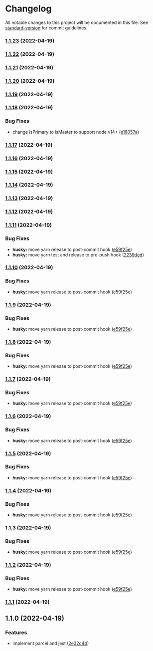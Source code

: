 # Changelog

All notable changes to this project will be documented in this file. See [standard-version](https://github.com/conventional-changelog/standard-version) for commit guidelines.

### [1.1.23](https://github.com/doris-mobi/node-clusterize/compare/v1.1.22...v1.1.23) (2022-04-19)

### [1.1.22](https://github.com/doris-mobi/node-clusterize/compare/v1.1.21...v1.1.22) (2022-04-19)

### [1.1.21](https://github.com/doris-mobi/node-clusterize/compare/v1.1.20...v1.1.21) (2022-04-19)

### [1.1.20](https://github.com/doris-mobi/node-clusterize/compare/v1.1.19...v1.1.20) (2022-04-19)

### [1.1.19](https://github.com/doris-mobi/node-clusterize/compare/v1.1.18...v1.1.19) (2022-04-19)

### [1.1.18](https://github.com/doris-mobi/node-clusterize/compare/v1.1.17...v1.1.18) (2022-04-19)


### Bug Fixes

* change isPrimary to isMaster to support node v14+ ([e16057a](https://github.com/doris-mobi/node-clusterize/commit/e16057a34dcf0b9f4cee0f52a1ffe0d3e9e2da23))

### [1.1.17](https://github.com/doris-mobi/node-clusterize/compare/v1.1.16...v1.1.17) (2022-04-19)

### [1.1.16](https://github.com/doris-mobi/node-clusterize/compare/v1.1.15...v1.1.16) (2022-04-19)

### [1.1.15](https://github.com/doris-mobi/node-clusterize/compare/v1.1.14...v1.1.15) (2022-04-19)

### [1.1.14](https://github.com/doris-mobi/node-clusterize/compare/v1.1.12...v1.1.14) (2022-04-19)

### [1.1.13](https://github.com/doris-mobi/node-clusterize/compare/v1.1.12...v1.1.13) (2022-04-19)

### [1.1.12](https://github.com/doris-mobi/node-clusterize/compare/v1.1.11...v1.1.12) (2022-04-19)

### [1.1.11](https://github.com/doris-mobi/node-clusterize/compare/v1.1.1...v1.1.11) (2022-04-19)


### Bug Fixes

* **husky:** move yarn release to post-commit hook ([e59f25e](https://github.com/doris-mobi/node-clusterize/commit/e59f25ed3ef3527586f69129ba441549b8eb76b5))
* **husky:** move yarn test and release to pre-push hook ([2239ded](https://github.com/doris-mobi/node-clusterize/commit/2239ded14dfb203691b26317950c7b22f30425ea))

### [1.1.10](https://github.com/doris-mobi/node-clusterize/compare/v1.1.1...v1.1.10) (2022-04-19)


### Bug Fixes

* **husky:** move yarn release to post-commit hook ([e59f25e](https://github.com/doris-mobi/node-clusterize/commit/e59f25ed3ef3527586f69129ba441549b8eb76b5))

### [1.1.9](https://github.com/doris-mobi/node-clusterize/compare/v1.1.1...v1.1.9) (2022-04-19)


### Bug Fixes

* **husky:** move yarn release to post-commit hook ([e59f25e](https://github.com/doris-mobi/node-clusterize/commit/e59f25ed3ef3527586f69129ba441549b8eb76b5))

### [1.1.8](https://github.com/doris-mobi/node-clusterize/compare/v1.1.1...v1.1.8) (2022-04-19)


### Bug Fixes

* **husky:** move yarn release to post-commit hook ([e59f25e](https://github.com/doris-mobi/node-clusterize/commit/e59f25ed3ef3527586f69129ba441549b8eb76b5))

### [1.1.7](https://github.com/doris-mobi/node-clusterize/compare/v1.1.1...v1.1.7) (2022-04-19)


### Bug Fixes

* **husky:** move yarn release to post-commit hook ([e59f25e](https://github.com/doris-mobi/node-clusterize/commit/e59f25ed3ef3527586f69129ba441549b8eb76b5))

### [1.1.6](https://github.com/doris-mobi/node-clusterize/compare/v1.1.1...v1.1.6) (2022-04-19)


### Bug Fixes

* **husky:** move yarn release to post-commit hook ([e59f25e](https://github.com/doris-mobi/node-clusterize/commit/e59f25ed3ef3527586f69129ba441549b8eb76b5))

### [1.1.5](https://github.com/doris-mobi/node-clusterize/compare/v1.1.1...v1.1.5) (2022-04-19)


### Bug Fixes

* **husky:** move yarn release to post-commit hook ([e59f25e](https://github.com/doris-mobi/node-clusterize/commit/e59f25ed3ef3527586f69129ba441549b8eb76b5))

### [1.1.4](https://github.com/doris-mobi/node-clusterize/compare/v1.1.1...v1.1.4) (2022-04-19)


### Bug Fixes

* **husky:** move yarn release to post-commit hook ([e59f25e](https://github.com/doris-mobi/node-clusterize/commit/e59f25ed3ef3527586f69129ba441549b8eb76b5))

### [1.1.3](https://github.com/doris-mobi/node-clusterize/compare/v1.1.1...v1.1.3) (2022-04-19)


### Bug Fixes

* **husky:** move yarn release to post-commit hook ([e59f25e](https://github.com/doris-mobi/node-clusterize/commit/e59f25ed3ef3527586f69129ba441549b8eb76b5))

### [1.1.2](https://github.com/doris-mobi/node-clusterize/compare/v1.1.1...v1.1.2) (2022-04-19)


### Bug Fixes

* **husky:** move yarn release to post-commit hook ([e59f25e](https://github.com/doris-mobi/node-clusterize/commit/e59f25ed3ef3527586f69129ba441549b8eb76b5))

### [1.1.1](https://github.com/doris-mobi/node-clusterize/compare/v1.1.0...v1.1.1) (2022-04-19)

## 1.1.0 (2022-04-19)


### Features

* implement parcel and jest ([2e32c44](https://github.com/doris-mobi/node-clusterize/commit/2e32c4487a57733b538cb29148d0fdfebaea0935))
